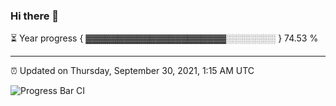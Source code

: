 ### Hi there 👋

⏳ Year progress { ▓▓▓▓▓▓▓▓▓▓▓▓▓▓▓▓▓▓▓▓▓▓░░░░░░░░ } 74.53 %

---

⏰ Updated on Thursday, September 30, 2021, 1:15 AM UTC

![Progress Bar CI](https://github.com/arthurbuhl/arthurbuhl/workflows/Progress%20Bar%20CI/badge.svg)
